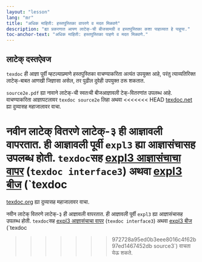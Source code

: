 ```yaml
---
layout: "lesson"
lang: "mr"
title: "अधिक माहिती: हस्तपुस्तिका वापरणे व मदत मिळवणे"
description: "ह्या प्रकरणात आपण लाटेक्-ची बीजसामग्री व हस्तपुस्तिका कशा पाहाव्यात हे पाहूया."
toc-anchor-text: "अधिक माहिती: हस्तपुस्तिका पाहणे व मदत मिळवणे."
---
```


## लाटेक् दस्तऐवज

`texdoc` ही आज्ञा पूर्वी म्हटल्याप्रमाणे हस्तपुस्तिका वाचण्याकरिता अत्यंत उपयुक्त आहे, परंतु
त्याव्यतिरिक्त लाटेक्-बाबत आणखी जिज्ञासा असेल, तर पुढील दुवेही उपयुक्त ठरू शकतात.


`source2e.pdf` ह्या नावाने लाटेक्-ची स्वतःची बीजआज्ञावली टेक्-वितरणांत उपलब्ध
आहे. वाचण्याकरिता आज्ञापटलावर `texdoc source2e` लिहा अथवा
<<<<<<< HEAD
[texdoc.net](https://texdoc.net/pkg/source2e) ह्या दुव्यासह महाजालावर वाचा.

नवीन लाटेक् वितरणे लाटेक्-३ ही आज्ञावली वापरतात. ही आज्ञावली पूर्वी `expl3` ह्या आज्ञासंचासह
उपलब्ध होती. `texdoc`सह [expl3 आज्ञासंचाचा वापर](http://texdoc.net/pkg/interface3)
(`texdoc interface3`) अथवा [expl3 बीज](http://texdoc.net/pkg/source3) (`texdoc
=======
[texdoc.org](https://texdoc.org/pkg/source2e) ह्या दुव्यासह महाजालावर वाचा.

नवीन लाटेक् वितरणे लाटेक्-३ ही आज्ञावली वापरतात. ही आज्ञावली पूर्वी `expl3` ह्या आज्ञासंचासह
उपलब्ध होती. `texdoc`सह [expl3 आज्ञासंचाचा वापर](http://texdoc.org/pkg/interface3)
(`texdoc interface3`) अथवा [expl3 बीज](http://texdoc.org/pkg/source3) (`texdoc
>>>>>>> 972728a95ed0b3eee8016c4f62b97ed1467452db
source3`) वाचता येऊ शकते.

